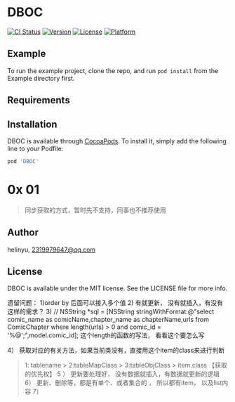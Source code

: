 # DBOC

[![CI Status](https://img.shields.io/travis/helinyu/DBOC.svg?style=flat)](https://travis-ci.org/helinyu/DBOC)
[![Version](https://img.shields.io/cocoapods/v/DBOC.svg?style=flat)](https://cocoapods.org/pods/DBOC)
[![License](https://img.shields.io/cocoapods/l/DBOC.svg?style=flat)](https://cocoapods.org/pods/DBOC)
[![Platform](https://img.shields.io/cocoapods/p/DBOC.svg?style=flat)](https://cocoapods.org/pods/DBOC)

## Example

To run the example project, clone the repo, and run `pod install` from the Example directory first.

## Requirements

## Installation

DBOC is available through [CocoaPods](https://cocoapods.org). To install
it, simply add the following line to your Podfile:

```ruby
pod 'DBOC'
```

# 0x 01
> 同步获取的方式，暂时先不支持，同事也不推荐使用

## Author

helinyu, 2319979647@qq.com

## License

DBOC is available under the MIT license. See the LICENSE file for more info.


遗留问题：
1)order by 后面可以接入多个值
2) 有就更新， 没有就插入，有没有这样的需求？
3) //        NSString *sql = [NSString stringWithFormat:@"select comic_name as comicName,chapter_name as chapterName,urls from ComicChapter where length(urls) > 0 and comic_id = '%@';",model.comic_id];
 这个length的函数的写法， 看看这个要怎么写
 
 4） 获取对应的有关方法，如果当前类没有，直接用这个item的class来进行判断
 > 1: tablename > 2:tableMapClass > 3:tableObjClass > item.class 【获取的优先权】
5 ） 更新要处理好， 没有数据就插入，有数据就更新的逻辑
6） 更新、删除等，都是有单个、或者集合的 ， 所以都有item， 以及list内容
7）
